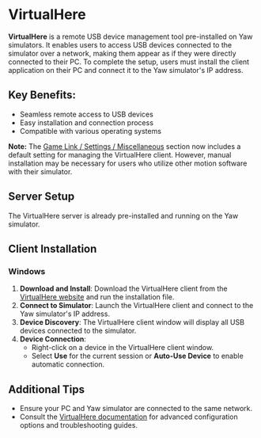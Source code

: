 # VirtualHere

**VirtualHere** is a remote USB device management tool pre-installed on Yaw simulators. It enables users to access USB devices connected to the simulator over a network, making them appear as if they were directly connected to their PC. To complete the setup, users must install the client application on their PC and connect it to the Yaw simulator's IP address.

## Key Benefits:

* Seamless remote access to USB devices
* Easy installation and connection process
* Compatible with various operating systems

**Note:** The [Game Link / Settings / Miscellaneous](gamelink.md#settings) section now includes a default setting for managing the VirtualHere client. However, manual installation may be necessary for users who utilize other motion software with their simulator.

## Server Setup

The VirtualHere server is already pre-installed and running on the Yaw simulator.

## Client Installation

### Windows

1. **Download and Install**: Download the VirtualHere client from the <a href="https://www.virtualhere.com/usb_client_software" target="_blank">VirtualHere website</a> and run the installation file.
2. **Connect to Simulator**: Launch the VirtualHere client and connect to the Yaw simulator's IP address.
3. **Device Discovery**: The VirtualHere client window will display all USB devices connected to the simulator.
4. **Device Connection**:
	* Right-click on a device in the VirtualHere client window.
	* Select **Use** for the current session or **Auto-Use Device** to enable automatic connection.

## Additional Tips

* Ensure your PC and Yaw simulator are connected to the same network.
* Consult the [VirtualHere documentation](https://www.virtualhere.com/docs) for advanced configuration options and troubleshooting guides.
